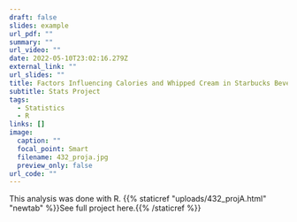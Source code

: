 ```yaml
---
draft: false
slides: example
url_pdf: ""
summary: ""
url_video: ""
date: 2022-05-10T23:02:16.279Z
external_link: ""
url_slides: ""
title: Factors Influencing Calories and Whipped Cream in Starbucks Beverages
subtitle: Stats Project
tags:
  - Statistics
  - R
links: []
image:
  caption: ""
  focal_point: Smart
  filename: 432_proja.jpg
  preview_only: false
url_code: ""
---
```

This analysis was done with R. {{% staticref "uploads/432_projA.html" "newtab" %}}See full project here.{{% /staticref %}}